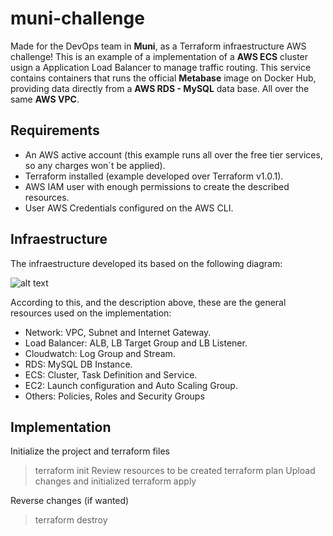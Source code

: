 # muni-challenge

Made for the DevOps team in **Muni**, as a Terraform infraestructure AWS challenge!
This is an example of a implementation of a **AWS ECS** cluster usign a Application Load Balancer to manage traffic routing. This service contains containers that runs the official **Metabase** image on Docker Hub, providing data directly from a **AWS RDS - MySQL** data base. All over the same **AWS VPC**.

## Requirements
- An AWS active account (this example runs all over the free tier services, so any charges won´t be applied).
- Terraform installed (example developed over Terraform v1.0.1).
- AWS IAM user with enough permissions to create the described resources.
- User AWS Credentials configured on the AWS CLI. 

## Infraestructure

The infraestructure developed its based on the following diagram:

 ![alt text](https://juanks3buckettest.s3.amazonaws.com/challenge_muni.PNG)

 According to this, and the description above, these are the general resources used on the implementation:

 - Network: VPC, Subnet and Internet Gateway.
 - Load Balancer: ALB, LB Target Group and LB Listener.  
 - Cloudwatch: Log Group and Stream.  
 - RDS: MySQL DB Instance.
 - ECS: Cluster, Task Definition and Service.
 - EC2: Launch configuration and Auto Scaling Group.
 - Others: Policies, Roles and Security Groups

 ## Implementation

Initialize the project and terraform files
 > terraform init
Review resources to be created
 > terraform plan
Upload changes and initialized 
 > terraform apply

Reverse changes (if wanted)
 >terraform destroy
 



 